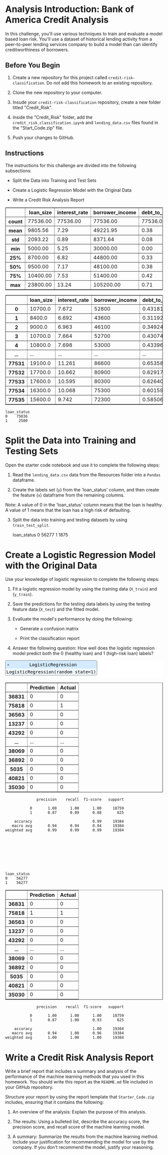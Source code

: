 # Analysis Introduction: Bank of America Credit Analysis

In this challenge, you'll use various techniques to train and evaluate a model based loan risk. You'll use a dataset of historical lending activity from a peer-to-peer lending services company to build a model than can identify creditworthiness of borrowers.

## Before You Begin

1. Create a new repository for this project called `credit-risk-classification`. Do not add this homework to an existing repository.

2. Clone the new repository to your computer.

3. Insude your `credit-risk-classification` repository, create a new folder titled "Credit_Risk".

4. Inside the "Credit_Risk" folder, add the `credit_risk_classification.ipynb` and `lending_data.csv` files found in the "Start_Code.zip" file.

5. Push your changes to GitHub.

## Instructions

The instructions for this challenge are divided into the following subsections:

- Split the Data into Training and Test Sets

- Create a Logistic Regression Model with the Original Data

- Write a Credit Risk Analysis Report



<table border="1" class="dataframe">
  <thead>
    <tr style="text-align: right;">
      <th></th>
      <th>loan_size</th>
      <th>interest_rate</th>
      <th>borrower_income</th>
      <th>debt_to_income</th>
      <th>num_of_accounts</th>
      <th>derogatory_marks</th>
      <th>total_debt</th>
      <th>loan_status</th>
    </tr>
  </thead>
  <tbody>
    <tr>
      <th>count</th>
      <td>77536.00</td>
      <td>77536.00</td>
      <td>77536.00</td>
      <td>77536.00</td>
      <td>77536.00</td>
      <td>77536.00</td>
      <td>77536.00</td>
      <td>77536.00</td>
    </tr>
    <tr>
      <th>mean</th>
      <td>9805.56</td>
      <td>7.29</td>
      <td>49221.95</td>
      <td>0.38</td>
      <td>3.83</td>
      <td>0.39</td>
      <td>19221.95</td>
      <td>0.03</td>
    </tr>
    <tr>
      <th>std</th>
      <td>2093.22</td>
      <td>0.89</td>
      <td>8371.64</td>
      <td>0.08</td>
      <td>1.90</td>
      <td>0.58</td>
      <td>8371.64</td>
      <td>0.18</td>
    </tr>
    <tr>
      <th>min</th>
      <td>5000.00</td>
      <td>5.25</td>
      <td>30000.00</td>
      <td>0.00</td>
      <td>0.00</td>
      <td>0.00</td>
      <td>0.00</td>
      <td>0.00</td>
    </tr>
    <tr>
      <th>25%</th>
      <td>8700.00</td>
      <td>6.82</td>
      <td>44800.00</td>
      <td>0.33</td>
      <td>3.00</td>
      <td>0.00</td>
      <td>14800.00</td>
      <td>0.00</td>
    </tr>
    <tr>
      <th>50%</th>
      <td>9500.00</td>
      <td>7.17</td>
      <td>48100.00</td>
      <td>0.38</td>
      <td>4.00</td>
      <td>0.00</td>
      <td>18100.00</td>
      <td>0.00</td>
    </tr>
    <tr>
      <th>75%</th>
      <td>10400.00</td>
      <td>7.53</td>
      <td>51400.00</td>
      <td>0.42</td>
      <td>4.00</td>
      <td>1.00</td>
      <td>21400.00</td>
      <td>0.00</td>
    </tr>
    <tr>
      <th>max</th>
      <td>23800.00</td>
      <td>13.24</td>
      <td>105200.00</td>
      <td>0.71</td>
      <td>16.00</td>
      <td>3.00</td>
      <td>75200.00</td>
      <td>1.00</td>
    </tr>
  </tbody>
</table>
</div>






<table border="1" class="dataframe">
  <thead>
    <tr style="text-align: right;">
      <th></th>
      <th>loan_size</th>
      <th>interest_rate</th>
      <th>borrower_income</th>
      <th>debt_to_income</th>
      <th>num_of_accounts</th>
      <th>derogatory_marks</th>
      <th>total_debt</th>
    </tr>
  </thead>
  <tbody>
    <tr>
      <th>0</th>
      <td>10700.0</td>
      <td>7.672</td>
      <td>52800</td>
      <td>0.431818</td>
      <td>5</td>
      <td>1</td>
      <td>22800</td>
    </tr>
    <tr>
      <th>1</th>
      <td>8400.0</td>
      <td>6.692</td>
      <td>43600</td>
      <td>0.311927</td>
      <td>3</td>
      <td>0</td>
      <td>13600</td>
    </tr>
    <tr>
      <th>2</th>
      <td>9000.0</td>
      <td>6.963</td>
      <td>46100</td>
      <td>0.349241</td>
      <td>3</td>
      <td>0</td>
      <td>16100</td>
    </tr>
    <tr>
      <th>3</th>
      <td>10700.0</td>
      <td>7.664</td>
      <td>52700</td>
      <td>0.430740</td>
      <td>5</td>
      <td>1</td>
      <td>22700</td>
    </tr>
    <tr>
      <th>4</th>
      <td>10800.0</td>
      <td>7.698</td>
      <td>53000</td>
      <td>0.433962</td>
      <td>5</td>
      <td>1</td>
      <td>23000</td>
    </tr>
    <tr>
      <th>...</th>
      <td>...</td>
      <td>...</td>
      <td>...</td>
      <td>...</td>
      <td>...</td>
      <td>...</td>
      <td>...</td>
    </tr>
    <tr>
      <th>77531</th>
      <td>19100.0</td>
      <td>11.261</td>
      <td>86600</td>
      <td>0.653580</td>
      <td>12</td>
      <td>2</td>
      <td>56600</td>
    </tr>
    <tr>
      <th>77532</th>
      <td>17700.0</td>
      <td>10.662</td>
      <td>80900</td>
      <td>0.629172</td>
      <td>11</td>
      <td>2</td>
      <td>50900</td>
    </tr>
    <tr>
      <th>77533</th>
      <td>17600.0</td>
      <td>10.595</td>
      <td>80300</td>
      <td>0.626401</td>
      <td>11</td>
      <td>2</td>
      <td>50300</td>
    </tr>
    <tr>
      <th>77534</th>
      <td>16300.0</td>
      <td>10.068</td>
      <td>75300</td>
      <td>0.601594</td>
      <td>10</td>
      <td>2</td>
      <td>45300</td>
    </tr>
    <tr>
      <th>77535</th>
      <td>15600.0</td>
      <td>9.742</td>
      <td>72300</td>
      <td>0.585062</td>
      <td>9</td>
      <td>2</td>
      <td>42300</td>
    </tr>
  </tbody>
</table>










    loan_status
    0    75036
    1     2500




# Split the Data into Training and Testing Sets

Open the starter code notebook and use it to complete the following steps:

1. Read the `lending_data.csv` data from the Resources folder into a `Pandas` dataframe.

2. Create the labels set (`y`) from the 'loan_status' column, and then create the feature (`x`) dataframe from the remaining columns.

Note: A value of 0 in the 'loan_status' column means that the loan is healthy. A value of 1 means that the loan has a high risk of defaulting.

3. Split the data into training and testing datasets by using `train_test_split`.







    loan_status
    0    56277
    1     1875




# Create a Logistic Regression Model with the Original Data

Use your knowledge of logistic regression to complete the following steps:

1. Fit a logistic regression model by using the training data (`X_train`) and (`y_train`).

2. Save the predictions for the testing data labels by using the testing feature data (`X_test`) and the fitted model.

3. Evalluate the model's performance by doing the following:

    - Generate a confusion matrix
    
    - Print the classification report
    
4. Answer the following question: How well does the logistic regression model predict both the 0 (healthy loan) and 1 (high-risk loan) labels?







<style>#sk-container-id-1 {color: black;background-color: white;}#sk-container-id-1 pre{padding: 0;}#sk-container-id-1 div.sk-toggleable {background-color: white;}#sk-container-id-1 label.sk-toggleable__label {cursor: pointer;display: block;width: 100%;margin-bottom: 0;padding: 0.3em;box-sizing: border-box;text-align: center;}#sk-container-id-1 label.sk-toggleable__label-arrow:before {content: "▸";float: left;margin-right: 0.25em;color: #696969;}#sk-container-id-1 label.sk-toggleable__label-arrow:hover:before {color: black;}#sk-container-id-1 div.sk-estimator:hover label.sk-toggleable__label-arrow:before {color: black;}#sk-container-id-1 div.sk-toggleable__content {max-height: 0;max-width: 0;overflow: hidden;text-align: left;background-color: #f0f8ff;}#sk-container-id-1 div.sk-toggleable__content pre {margin: 0.2em;color: black;border-radius: 0.25em;background-color: #f0f8ff;}#sk-container-id-1 input.sk-toggleable__control:checked~div.sk-toggleable__content {max-height: 200px;max-width: 100%;overflow: auto;}#sk-container-id-1 input.sk-toggleable__control:checked~label.sk-toggleable__label-arrow:before {content: "▾";}#sk-container-id-1 div.sk-estimator input.sk-toggleable__control:checked~label.sk-toggleable__label {background-color: #d4ebff;}#sk-container-id-1 div.sk-label input.sk-toggleable__control:checked~label.sk-toggleable__label {background-color: #d4ebff;}#sk-container-id-1 input.sk-hidden--visually {border: 0;clip: rect(1px 1px 1px 1px);clip: rect(1px, 1px, 1px, 1px);height: 1px;margin: -1px;overflow: hidden;padding: 0;position: absolute;width: 1px;}#sk-container-id-1 div.sk-estimator {font-family: monospace;background-color: #f0f8ff;border: 1px dotted black;border-radius: 0.25em;box-sizing: border-box;margin-bottom: 0.5em;}#sk-container-id-1 div.sk-estimator:hover {background-color: #d4ebff;}#sk-container-id-1 div.sk-parallel-item::after {content: "";width: 100%;border-bottom: 1px solid gray;flex-grow: 1;}#sk-container-id-1 div.sk-label:hover label.sk-toggleable__label {background-color: #d4ebff;}#sk-container-id-1 div.sk-serial::before {content: "";position: absolute;border-left: 1px solid gray;box-sizing: border-box;top: 0;bottom: 0;left: 50%;z-index: 0;}#sk-container-id-1 div.sk-serial {display: flex;flex-direction: column;align-items: center;background-color: white;padding-right: 0.2em;padding-left: 0.2em;position: relative;}#sk-container-id-1 div.sk-item {position: relative;z-index: 1;}#sk-container-id-1 div.sk-parallel {display: flex;align-items: stretch;justify-content: center;background-color: white;position: relative;}#sk-container-id-1 div.sk-item::before, #sk-container-id-1 div.sk-parallel-item::before {content: "";position: absolute;border-left: 1px solid gray;box-sizing: border-box;top: 0;bottom: 0;left: 50%;z-index: -1;}#sk-container-id-1 div.sk-parallel-item {display: flex;flex-direction: column;z-index: 1;position: relative;background-color: white;}#sk-container-id-1 div.sk-parallel-item:first-child::after {align-self: flex-end;width: 50%;}#sk-container-id-1 div.sk-parallel-item:last-child::after {align-self: flex-start;width: 50%;}#sk-container-id-1 div.sk-parallel-item:only-child::after {width: 0;}#sk-container-id-1 div.sk-dashed-wrapped {border: 1px dashed gray;margin: 0 0.4em 0.5em 0.4em;box-sizing: border-box;padding-bottom: 0.4em;background-color: white;}#sk-container-id-1 div.sk-label label {font-family: monospace;font-weight: bold;display: inline-block;line-height: 1.2em;}#sk-container-id-1 div.sk-label-container {text-align: center;}#sk-container-id-1 div.sk-container {/* jupyter's `normalize.less` sets `[hidden] { display: none; }` but bootstrap.min.css set `[hidden] { display: none !important; }` so we also need the `!important` here to be able to override the default hidden behavior on the sphinx rendered scikit-learn.org. See: https://github.com/scikit-learn/scikit-learn/issues/21755 */display: inline-block !important;position: relative;}#sk-container-id-1 div.sk-text-repr-fallback {display: none;}</style><div id="sk-container-id-1" class="sk-top-container"><div class="sk-text-repr-fallback"><pre>LogisticRegression(random_state=1)</pre><b>In a Jupyter environment, please rerun this cell to show the HTML representation or trust the notebook. <br />On GitHub, the HTML representation is unable to render, please try loading this page with nbviewer.org.</b></div><div class="sk-container" hidden><div class="sk-item"><div class="sk-estimator sk-toggleable"><input class="sk-toggleable__control sk-hidden--visually" id="sk-estimator-id-1" type="checkbox" checked><label for="sk-estimator-id-1" class="sk-toggleable__label sk-toggleable__label-arrow">LogisticRegression</label><div class="sk-toggleable__content"><pre>LogisticRegression(random_state=1)</pre></div></div></div></div></div>






<table border="1" class="dataframe">
  <thead>
    <tr style="text-align: right;">
      <th></th>
      <th>Prediction</th>
      <th>Actual</th>
    </tr>
  </thead>
  <tbody>
    <tr>
      <th>36831</th>
      <td>0</td>
      <td>0</td>
    </tr>
    <tr>
      <th>75818</th>
      <td>0</td>
      <td>1</td>
    </tr>
    <tr>
      <th>36563</th>
      <td>0</td>
      <td>0</td>
    </tr>
    <tr>
      <th>13237</th>
      <td>0</td>
      <td>0</td>
    </tr>
    <tr>
      <th>43292</th>
      <td>0</td>
      <td>0</td>
    </tr>
    <tr>
      <th>...</th>
      <td>...</td>
      <td>...</td>
    </tr>
    <tr>
      <th>38069</th>
      <td>0</td>
      <td>0</td>
    </tr>
    <tr>
      <th>36892</th>
      <td>0</td>
      <td>0</td>
    </tr>
    <tr>
      <th>5035</th>
      <td>0</td>
      <td>0</td>
    </tr>
    <tr>
      <th>40821</th>
      <td>0</td>
      <td>0</td>
    </tr>
    <tr>
      <th>35030</th>
      <td>0</td>
      <td>0</td>
    </tr>
  </tbody>
</table>












                  precision    recall  f1-score   support
    
               0       1.00      1.00      1.00     18759
               1       0.87      0.89      0.88       625
    
        accuracy                           0.99     19384
       macro avg       0.94      0.94      0.94     19384
    weighted avg       0.99      0.99      0.99     19384
    








    loan_status
    0    56277
    1    56277






<table border="1" class="dataframe">
  <thead>
    <tr style="text-align: right;">
      <th></th>
      <th>Prediction</th>
      <th>Actual</th>
    </tr>
  </thead>
  <tbody>
    <tr>
      <th>36831</th>
      <td>0</td>
      <td>0</td>
    </tr>
    <tr>
      <th>75818</th>
      <td>1</td>
      <td>1</td>
    </tr>
    <tr>
      <th>36563</th>
      <td>0</td>
      <td>0</td>
    </tr>
    <tr>
      <th>13237</th>
      <td>0</td>
      <td>0</td>
    </tr>
    <tr>
      <th>43292</th>
      <td>0</td>
      <td>0</td>
    </tr>
    <tr>
      <th>...</th>
      <td>...</td>
      <td>...</td>
    </tr>
    <tr>
      <th>38069</th>
      <td>0</td>
      <td>0</td>
    </tr>
    <tr>
      <th>36892</th>
      <td>0</td>
      <td>0</td>
    </tr>
    <tr>
      <th>5035</th>
      <td>0</td>
      <td>0</td>
    </tr>
    <tr>
      <th>40821</th>
      <td>0</td>
      <td>0</td>
    </tr>
    <tr>
      <th>35030</th>
      <td>0</td>
      <td>0</td>
    </tr>
  </tbody>
</table>







                  precision    recall  f1-score   support
    
               0       1.00      1.00      1.00     18759
               1       0.87      1.00      0.93       625
    
        accuracy                           1.00     19384
       macro avg       0.94      1.00      0.96     19384
    weighted avg       1.00      1.00      1.00     19384
    


# Write a Credit Risk Analysis Report

Write a brief report that includes a summary and analysis of the performance of the machine learning methods that you used in this homework. You should write this report as the `README.md` file included in your GitHub repository.

Structure your report by using the report template that `Starter_Code.zip` includes, ensuring that it contains the following:

1. An overview of the analysis: Explain the purpose of this analysis.

2. The results: Using a bulleted list, describe the accuracy score, the precision score, and recall score of the machine learning model.

3. A summary: Summarize the results from the machine learning method. Include your justification for recommending the model for use by the company. If you don't recommend the model, justify your reasoning.



